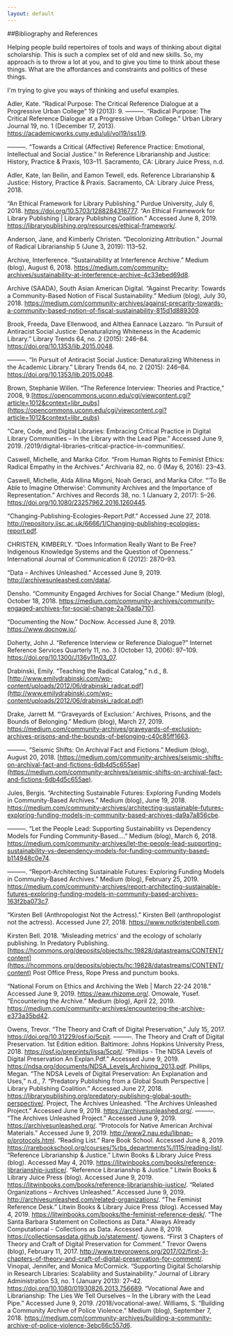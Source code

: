 ```yaml
---
layout: default
---
```



##Bibliography and References


Helping people build repertoires of tools and ways of thinking about digital scholarship.
This is such a complex set of old and new skills. So, my approach is to throw a lot at you, and to give you time to think about these things. What are the affordances and constraints and politics of these things.

I'm trying to give you ways of thinking and useful examples.

Adler, Kate. “Radical Purpose: The Critical Reference Dialogue at a  Progressive Urban College” 19 (2013): 9.
———. “Radical Purpose: The Critical Reference Dialogue at a  Progressive Urban College.” Urban Library Journal 19, no. 1 (December 17, 2013). https://academicworks.cuny.edu/ulj/vol19/iss1/9.

———. “Towards a Critical (Affective) Reference Practice: Emotional, Intellectual and Social Justice.” In Reference Librarianship and Justice: History, Practice & Praxis, 103–11. Sacramento, CA: Library Juice Press, n.d.

Adler, Kate, Ian Beilin, and Eamon Tewell, eds. Reference Librarianship & Justice: History, Practice & Praxis. Sacramento, CA: Library Juice Press, 2018.

“An Ethical Framework for Library Publishing.” Purdue University, July 6, 2018. https://doi.org/10.5703/1288284316777.
“An Ethical Framework for Library Publishing | Library Publishing Coalition.” Accessed June 8, 2019. https://librarypublishing.org/resources/ethical-framework/.

Anderson, Jane, and Kimberly Christen. “Decolonizing Attribution.” Journal of Radical Librarianship 5 (June 3, 2019): 113–52.

Archive, Interference. “Sustainability at Interference Archive.” Medium (blog), August 6, 2018. https://medium.com/community-archives/sustainability-at-interference-archive-4c33ebed69d8.

Archive (SAADA), South Asian American Digital. “Against Precarity: Towards a Community-Based Notion of Fiscal Sustainability.” Medium (blog), July 30, 2018. https://medium.com/community-archives/against-precarity-towards-a-community-based-notion-of-fiscal-sustainability-815d1d889309.

Brook, Freeda, Dave Ellenwood, and Althea Eannace Lazzaro. “In Pursuit of Antiracist Social Justice: Denaturalizing Whiteness in the Academic Library.” Library Trends 64, no. 2 (2015): 246–84. https://doi.org/10.1353/lib.2015.0048.

———. “In Pursuit of Antiracist Social Justice: Denaturalizing Whiteness in the Academic Library.” Library Trends 64, no. 2 (2015): 246–84. https://doi.org/10.1353/lib.2015.0048.

Brown, Stephanie Willen. “The Reference Interview: Theories and Practice,” 2008, 9.[https://opencommons.uconn.edu/cgi/viewcontent.cgi?article=1012&context=libr_pubs](https://opencommons.uconn.edu/cgi/viewcontent.cgi?article=1012&context=libr_pubs)

“Care, Code, and Digital Libraries: Embracing Critical Practice in Digital Library Communities – In the Library with the Lead Pipe.” Accessed June 9, 2019. /2019/digital-libraries-critical-practice-in-communities/.

Caswell, Michelle, and Marika Cifor. “From Human Rights to Feminist Ethics: Radical Empathy in the Archives.” Archivaria 82, no. 0 (May 6, 2016): 23–43.

Caswell, Michelle, Alda Allina Migoni, Noah Geraci, and Marika Cifor. “‘To Be Able to Imagine Otherwise’: Community Archives and the Importance of Representation.” Archives and Records 38, no. 1 (January 2, 2017): 5–26. https://doi.org/10.1080/23257962.2016.1260445.

“Changing-Publishing-Ecologies-Report.Pdf.” Accessed June 27, 2018. http://repository.jisc.ac.uk/6666/1/Changing-publishing-ecologies-report.pdf.

CHRISTEN, KIMBERLY. “Does Information Really Want to Be Free? Indigenous Knowledge Systems and the Question of Openness.” International Journal of Communication 6 (2012): 2870–93.

“Data – Archives Unleashed.” Accessed June 9, 2019. http://archivesunleashed.com/data/.

Densho. “Community Engaged Archives for Social Change.” Medium (blog), October 18, 2018. https://medium.com/community-archives/community-engaged-archives-for-social-change-2a76ada7101.

“Documenting the Now.” DocNow. Accessed June 8, 2019. https://www.docnow.io/.

Doherty, John J. “Reference Interview or Reference Dialogue?” Internet Reference Services Quarterly 11, no. 3 (October 13, 2006): 97–109. https://doi.org/10.1300/J136v11n03_07.

Drabinski, Emily. “Teaching the Radical Catalog,” n.d., 8.[http://www.emilydrabinski.com/wp-content/uploads/2012/06/drabinski_radcat.pdf](http://www.emilydrabinski.com/wp-content/uploads/2012/06/drabinski_radcat.pdf)

Drake, Jarrett M. “‘Graveyards of Exclusion:’ Archives, Prisons, and the Bounds of Belonging.” Medium (blog), March 27, 2019. https://medium.com/community-archives/graveyards-of-exclusion-archives-prisons-and-the-bounds-of-belonging-c40c85ff1663.

———. “Seismic Shifts: On Archival Fact and Fictions.” Medium (blog), August 20, 2018. [https://medium.com/community-archives/seismic-shifts-on-archival-fact-and-fictions-6db4d5c655ae](https://medium.com/community-archives/seismic-shifts-on-archival-fact-and-fictions-6db4d5c655ae).

Jules, Bergis. “Architecting Sustainable Futures: Exploring Funding Models in Community-Based Archives.” Medium (blog), June 19, 2018. https://medium.com/community-archives/architecting-sustainable-futures-exploring-funding-models-in-community-based-archives-da9a7a856cbe.

———. “Let the People Lead: Supporting Sustainability vs Dependency Models for Funding Community-Based….” Medium (blog), March 6, 2018. https://medium.com/community-archives/let-the-people-lead-supporting-sustainability-vs-dependency-models-for-funding-community-based-b114948c0e74.

———. “Report-Architecting Sustainable Futures: Exploring Funding Models in Community-Based Archives.” Medium (blog), February 25, 2019. https://medium.com/community-archives/report-architecting-sustainable-futures-exploring-funding-models-in-community-based-archives-163f2ba073c7.

“Kirsten Bell (Anthropologist Not the Actress).” Kirsten Bell (anthropologist not the actress). Accessed June 27, 2018. https://www.notkristenbell.com.

Kirsten Bell. 2018. 'Misleading metrics' and the ecology of scholarly publishing. In Predatory Publishing.[https://hcommons.org/deposits/objects/hc:19828/datastreams/CONTENT/content](https://hcommons.org/deposits/objects/hc:19828/datastreams/CONTENT/content) Post Office Press, Rope Press and punctum books.

“National Forum on Ethics and Archiving the Web | March 22-24 2018.” Accessed June 9, 2019. https://eaw.rhizome.org/.
Omowale, Yusef. “Encountering the Archive.” Medium (blog), April 22, 2019. https://medium.com/community-archives/encountering-the-archive-e373a35bd42.

Owens, Trevor. “The Theory and Craft of Digital Preservation,” July 15, 2017. https://doi.org/10.31229/osf.io/5cpjt.
———. The Theory and Craft of Digital Preservation. 1st Edition edition. Baltimore: Johns Hopkins University Press, 2018. https://osf.io/preprints/lissa/5cpjt/.
“Phillips - The NDSA Levels of Digital Preservation An Explan.Pdf.” Accessed June 9, 2019. https://ndsa.org/documents/NDSA_Levels_Archiving_2013.pdf.
Phillips, Megan. “The NDSA Levels of Digital Preservation: An Explanation and Uses,” n.d., 7.
“Predatory Publishing from a Global South Perspective | Library Publishing Coalition.” Accessed June 27, 2018. https://librarypublishing.org/predatory-publishing-global-south-perspective/.
Project, The Archives Unleashed. “The Archives Unleashed Project.” Accessed June 9, 2019. https://archivesunleashed.org/.
———. “The Archives Unleashed Project.” Accessed June 9, 2019. https://archivesunleashed.org/.
“Protocols for Native American Archival Materials.” Accessed June 9, 2019. http://www2.nau.edu/libnap-p/protocols.html.
“Reading List.” Rare Book School. Accessed June 8, 2019. https://rarebookschool.org/courses/%rbs_departments%/l115/reading-list/.
“Reference Librarianship & Justice.” Litwin Books & Library Juice Press (blog). Accessed May 4, 2019. https://litwinbooks.com/books/reference-librarianship-justice/.
“Reference Librarianship & Justice.” Litwin Books & Library Juice Press (blog). Accessed June 9, 2019. https://litwinbooks.com/books/reference-librarianship-justice/.
“Related Organizations – Archives Unleashed.” Accessed June 9, 2019. http://archivesunleashed.com/related-organizations/.
“The Feminist Reference Desk.” Litwin Books & Library Juice Press (blog). Accessed May 4, 2019. https://litwinbooks.com/books/the-feminist-reference-desk/.
“The Santa Barbara Statement on Collections as Data.” Always Already Computational - Collections as Data. Accessed June 8, 2019. https://collectionsasdata.github.io/statement/.
tjowens. “First 3 Chapters of Theory and Craft of Digital Preservation for Comment.” Trevor Owens (blog), February 11, 2017. http://www.trevorowens.org/2017/02/first-3-chapters-of-theory-and-craft-of-digital-preservation-for-comment/.
Vinopal, Jennifer, and Monica McCormick. “Supporting Digital Scholarship in Research Libraries: Scalability and Sustainability.” Journal of Library Administration 53, no. 1 (January 2013): 27–42. https://doi.org/10.1080/01930826.2013.756689.
“Vocational Awe and Librarianship: The Lies We Tell Ourselves – In the Library with the Lead Pipe.” Accessed June 9, 2019. /2018/vocational-awe/.
Williams, S. “Building a Community Archive of Police Violence.” Medium (blog), September 7, 2018. https://medium.com/community-archives/building-a-community-archive-of-police-violence-3ebc66c557d6.
